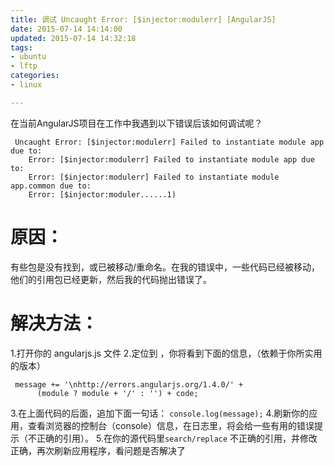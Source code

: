 ```yaml
---
title: 调试 Uncaught Error: [$injector:modulerr] [AngularJS]
date: 2015-07-14 14:14:00
updated: 2015-07-14 14:32:18
tags: 
- ubuntu
- lftp
categories: 
- linux

---
```

在当前AngularJS项目在工作中我遇到以下错误后该如何调试呢？   

     Uncaught Error: [$injector:modulerr] Failed to instantiate module app due to:
        Error: [$injector:modulerr] Failed to instantiate module app due to:
        Error: [$injector:modulerr] Failed to instantiate module app.common due to:
        Error: [$injector:moduler......1)

# 原因：

有些包是没有找到，或已被移动/重命名。在我的错误中，一些代码已经被移动，他们的引用包已经更新，然后我的代码抛出错误了。


<!--more-->


# 解决方法：

1.打开你的 angularjs.js 文件
2.定位到 ，你将看到下面的信息，（依赖于你所实用的版本）

     message += '\nhttp://errors.angularjs.org/1.4.0/' +
          (module ? module + '/' : '') + code;

3.在上面代码的后面，追加下面一句话：
`console.log(message);`
4.刷新你的应用，查看浏览器的控制台（console）信息，在日志里，将会给一些有用的错误提示（不正确的引用）。
5.在你的源代码里`search/replace` 不正确的引用，并修改正确，再次刷新应用程序，看问题是否解决了
 